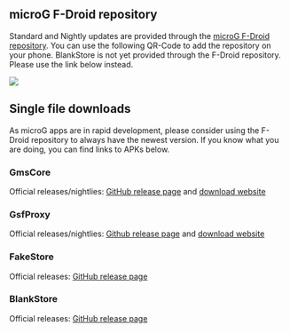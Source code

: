 ## microG F-Droid repository
Standard and Nightly updates are provided through the [microG F-Droid repository](https://microg.org/fdroid/). You can use the following QR-Code to add the repository on your phone. BlankStore is not yet provided through the F-Droid repository. Please use the link below instead.

[![](https://chart.googleapis.com/chart?cht=qr&chl=https%3A%2F%2Fmicrog.org%2Ffdroid%2Frepo%3Ffingerprint%3D9BD06727E62796C0130EB6DAB39B73157451582CBD138E86C468ACC395D14165&chs=256x256&choe=UTF-8&chld=L|0)](https://microg.org/fdroid/repo?fingerprint=9BD06727E62796C0130EB6DAB39B73157451582CBD138E86C468ACC395D14165)

## Single file downloads
As microG apps are in rapid development, please consider using the F-Droid repository to always have the newest version. If you know what you are doing, you can find links to APKs below.

### GmsCore
Official releases/nightlies: [GitHub release page](https://linkify.me/uCTjyZq) and [download website](https://linkify.me/ZDRG3uo)

### GsfProxy
Official releases/nightlies: [Github release page](https://linkify.me/xQE5SQg) and [download website](https://linkify.me/ZDRG3uo)

### FakeStore
Official releases: [GitHub release page](https://linkify.me/wVajsJ9)

### BlankStore
Official releases: [GitHub release page](https://linkify.me/CXrpZxl)